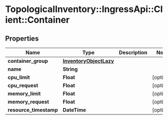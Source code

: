 # TopologicalInventory::IngressApi::Client::Container

## Properties
Name | Type | Description | Notes
------------ | ------------- | ------------- | -------------
**container_group** | [**InventoryObjectLazy**](InventoryObjectLazy.md) |  | 
**name** | **String** |  | 
**cpu_limit** | **Float** |  | [optional] 
**cpu_request** | **Float** |  | [optional] 
**memory_limit** | **Float** |  | [optional] 
**memory_request** | **Float** |  | [optional] 
**resource_timestamp** | **DateTime** |  | [optional] 



